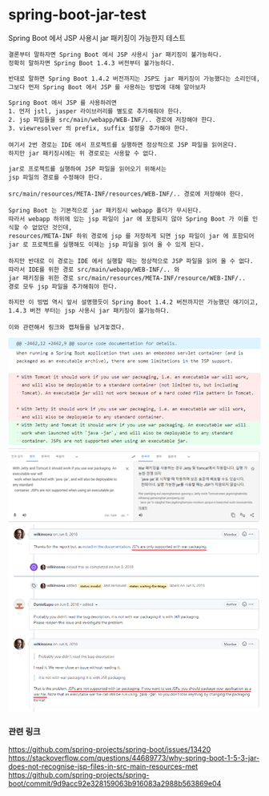 # spring-boot-jar-test
Spring Boot 에서 JSP 사용시 jar 패키징이 가능한지 테스트

```
결론부터 말하자면 Spring Boot 에서 JSP 사용시 jar 패키징이 불가능하다.
정확히 말하자면 Spring Boot 1.4.3 버전부터 불가능하다. 
```

```
반대로 말하면 Spring Boot 1.4.2 버전까지는 JSP도 jar 패키징이 가능했다는 소리인데,
그보다 먼저 Spring Boot 에서 JSP 를 사용하는 방법에 대해 알아보자
```

```
Spring Boot 에서 JSP 를 사용하려면 
1. 먼저 jstl, jasper 라이브러리를 별도로 추가해줘야 한다.
2. jsp 파일들을 src/main/webapp/WEB-INF/.. 경로에 저장해야 한다.
3. viewresolver 의 prefix, suffix 설정을 추가해야 한다.

여기서 2번 경로는 IDE 에서 프로젝트를 실행하면 정상적으로 JSP 파일을 읽어온다.
하지만 jar 패키징시에는 위 경로로는 사용할 수 없다.
```

```
jar로 프로젝트를 실행하여 JSP 파일을 읽어오기 위해서는 
jsp 파일의 경로를 수정해야 한다.

src/main/resources/META-INF/resources/WEB-INF/.. 경로에 저장해야 한다.

Spring Boot 는 기본적으로 jar 패키징시 webapp 폴더가 무시된다.
따라서 webapp 하위에 있는 jsp 파일이 jar 에 포함되지 않아 Spring Boot 가 이를 인식할 수 없었던 것인데,
resources/META-INF 하위 경로에 jsp 를 저장하게 되면 jsp 파일이 jar 에 포함되어 
jar 로 프로젝트를 실행해도 이제는 jsp 파일을 읽어 올 수 있게 된다.

하지만 반대로 이 경로는 IDE 에서 실행할 때는 정상적으로 JSP 파일을 읽어 올 수 없다.
따라서 IDE를 위한 경로 src/main/webapp/WEB-INF/.. 와
jar 패키징을 위한 경로 src/main/resources/META-INF/resource/WEB-INF/.. 
경로 모두 jsp 파일을 추가해줘야 한다.
```

```
하지만 이 방법 역시 앞서 설명했듯이 Spring Boot 1.4.2 버전까지만 가능했던 얘기이고,
1.4.3 버전 부터는 jsp 사용시 jar 패키징이 불가능하다.

이와 관련해서 링크와 캡쳐들을 남겨놓겠다.
```

![img_1.png](img_1.png)
![img_2.png](img_2.png)
![img_3.png](img_3.png)

### 관련 링크
https://github.com/spring-projects/spring-boot/issues/13420
https://stackoverflow.com/questions/44689773/why-spring-boot-1-5-3-jar-does-not-recognise-jsp-files-in-src-main-resources-met
https://github.com/spring-projects/spring-boot/commit/9d9acc92e328159063b916083a2988b563869e04
